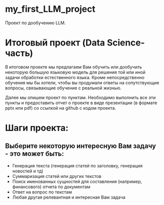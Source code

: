 # my_first_LLM_project
Проект по дообучению LLM. 


# Итоговый проект (Data Science-часть)

В итоговом проекте мы предлагаем Вам обучить или дообучить некоторую большую языковую модель для решения той или иной задачи обработки естественного языка. Кроме непосредственно обучения мы бы хотели, чтобы вы продумали ответы на сопутствующие вопросы, связывающие обучение с реальной жизнью. 

Далее мы опишем проект по пунктам. Необходимо выполнить все эти пункты и предоставить отчет о проекте в виде презентации (в формате pptx или pdf) со ссылкой на github с кодом проекта.

# Шаги проекта:

## Выберите некоторую интересную Вам задачу - это может быть:
- Генерация текста (генерация статей по заголовку, генерация новостей и тд)
- Суммаризация статей или других текстов
- Поиск именованных сущностей для составления (например, финансового) отчета по документам
- Ответ на вопрос по текстам 
- Любая другая релевантная и интересная Вам задача
